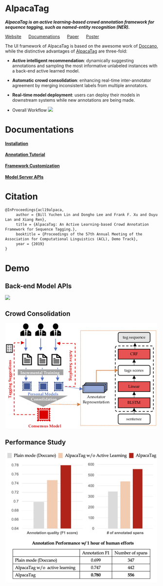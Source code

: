 # AlpacaTag
**_AlpacaTag is an active learning-based crowd annotation framework for sequence tagging, such as named-entity recognition (NER)._**


[Website](http://inklab.usc.edu/AlpacaTag/)  &nbsp;&nbsp;&nbsp;&nbsp;    [Documenations](https://github.com/INK-USC/AlpacaTag/wiki/ ) &nbsp;&nbsp;&nbsp;&nbsp;  [Paper](http://inklab.usc.edu/AlpacaTag/acl2019alpaca.pdf) &nbsp;&nbsp;&nbsp;&nbsp; [Poster](http://inklab.usc.edu/AlpacaTag/poster.pdf)

The UI framework of AlpacaTag is based on the awesome work of [Doccano](https://github.com/chakki-works/doccano), while the distinctive advantages of [AlpacaTag](https://github.com/INK-USC/AlpacaTag/) are three-fold:

* **Active intelligent recommendation**: 
dynamically suggesting annotations and sampling the most informative unlabeled instances with a back-end active learned model.  

* **Automatic crowd consolidation**: enhancing real-time inter-annotator agreement by merging inconsistent labels from multiple annotators.  

* **Real-time model deployment**: users can deploy their models in downstream systems while new annotations are being made.  
 
- Overall Workflow
![](figures/overall-fast.gif)

# Documentations
#### **[Installation](https://github.com/INK-USC/AlpacaTag/wiki/Installation)**
#### **[Annotation Tutorial](https://github.com/INK-USC/AlpacaTag/wiki/Annotation-Tutorial)**
#### **[Framework Customization](https://github.com/INK-USC/AlpacaTag/wiki/Framework-Customization)**
#### **[Model Server APIs](https://github.com/INK-USC/AlpacaTag/wiki/Model-Server-API)**


# Citation
```
@InProceedings{acl19alpaca, 
     author = {Bill Yuchen Lin and Dongho Lee and Frank F. Xu and Ouyu Lan and Xiang Ren}, 
     title = {AlpacaTag: An Active Learning-based Crowd Annotation Framework for Sequence Tagging.}, 
     booktitle = {Proceedings of the 57th Annual Meeting of the Association for Computational Linguistics (ACL), Demo Track},
     year = {2019} 
}
```

# Demo
## Back-end Model APIs

![](figures/api-fast.gif)

## Crowd Consolidation

<img src="figures/consolidation.png" width="500">

## Performance Study

<img src="figures/userevaluation.png" width="500">
